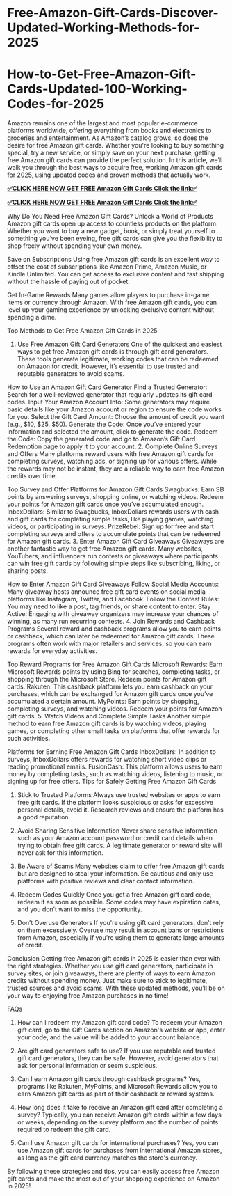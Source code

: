 # Free-Amazon-Gift-Cards-Discover-Updated-Working-Methods-for-2025
# How-to-Get-Free-Amazon-Gift-Cards-Updated-100-Working-Codes-for-2025
Amazon remains one of the largest and most popular e-commerce platforms worldwide, offering everything from books and electronics to groceries and entertainment. As Amazon’s catalog grows, so does the desire for free Amazon gift cards. Whether you're looking to buy something special, try a new service, or simply save on your next purchase, getting free Amazon gift cards can provide the perfect solution. In this article, we'll walk you through the best ways to acquire free, working Amazon gift cards for 2025, using updated codes and proven methods that actually work.

**[✅CLICK HERE NOW GET FREE Amazon Gift Cards Click the link✅](https://groupzone.xyz/amazon-gift-card/)**

**[✅CLICK HERE NOW GET FREE Amazon Gift Cards Click the link✅](https://groupzone.xyz/amazon-gift-card/)**

Why Do You Need Free Amazon Gift Cards?
Unlock a World of Products
Amazon gift cards open up access to countless products on the platform. Whether you want to buy a new gadget, book, or simply treat yourself to something you’ve been eyeing, free gift cards can give you the flexibility to shop freely without spending your own money.

Save on Subscriptions
Using free Amazon gift cards is an excellent way to offset the cost of subscriptions like Amazon Prime, Amazon Music, or Kindle Unlimited. You can get access to exclusive content and fast shipping without the hassle of paying out of pocket.

Get In-Game Rewards
Many games allow players to purchase in-game items or currency through Amazon. With free Amazon gift cards, you can level up your gaming experience by unlocking exclusive content without spending a dime.

Top Methods to Get Free Amazon Gift Cards in 2025
1. Use Free Amazon Gift Card Generators
One of the quickest and easiest ways to get free Amazon gift cards is through gift card generators. These tools generate legitimate, working codes that can be redeemed on Amazon for credit. However, it’s essential to use trusted and reputable generators to avoid scams.

How to Use an Amazon Gift Card Generator
Find a Trusted Generator: Search for a well-reviewed generator that regularly updates its gift card codes.
Input Your Amazon Account Info: Some generators may require basic details like your Amazon account or region to ensure the code works for you.
Select the Gift Card Amount: Choose the amount of credit you want (e.g., $10, $25, $50).
Generate the Code: Once you’ve entered your information and selected the amount, click to generate the code.
Redeem the Code: Copy the generated code and go to Amazon’s Gift Card Redemption page to apply it to your account.
2. Complete Online Surveys and Offers
Many platforms reward users with free Amazon gift cards for completing surveys, watching ads, or signing up for various offers. While the rewards may not be instant, they are a reliable way to earn free Amazon credits over time.

Top Survey and Offer Platforms for Amazon Gift Cards
Swagbucks: Earn SB points by answering surveys, shopping online, or watching videos. Redeem your points for Amazon gift cards once you’ve accumulated enough.
InboxDollars: Similar to Swagbucks, InboxDollars rewards users with cash and gift cards for completing simple tasks, like playing games, watching videos, or participating in surveys.
PrizeRebel: Sign up for free and start completing surveys and offers to accumulate points that can be redeemed for Amazon gift cards.
3. Enter Amazon Gift Card Giveaways
Giveaways are another fantastic way to get free Amazon gift cards. Many websites, YouTubers, and influencers run contests or giveaways where participants can win free gift cards by following simple steps like subscribing, liking, or sharing posts.

How to Enter Amazon Gift Card Giveaways
Follow Social Media Accounts: Many giveaway hosts announce free gift card events on social media platforms like Instagram, Twitter, and Facebook.
Follow the Contest Rules: You may need to like a post, tag friends, or share content to enter.
Stay Active: Engaging with giveaway organizers may increase your chances of winning, as many run recurring contests.
4. Join Rewards and Cashback Programs
Several reward and cashback programs allow you to earn points or cashback, which can later be redeemed for Amazon gift cards. These programs often work with major retailers and services, so you can earn rewards for everyday activities.

Top Reward Programs for Free Amazon Gift Cards
Microsoft Rewards: Earn Microsoft Rewards points by using Bing for searches, completing tasks, or shopping through the Microsoft Store. Redeem points for Amazon gift cards.
Rakuten: This cashback platform lets you earn cashback on your purchases, which can be exchanged for Amazon gift cards once you’ve accumulated a certain amount.
MyPoints: Earn points by shopping, completing surveys, and watching videos. Redeem your points for Amazon gift cards.
5. Watch Videos and Complete Simple Tasks
Another simple method to earn free Amazon gift cards is by watching videos, playing games, or completing other small tasks on platforms that offer rewards for such activities.

Platforms for Earning Free Amazon Gift Cards
InboxDollars: In addition to surveys, InboxDollars offers rewards for watching short video clips or reading promotional emails.
FusionCash: This platform allows users to earn money by completing tasks, such as watching videos, listening to music, or signing up for free offers.
Tips for Safely Getting Free Amazon Gift Cards
1. Stick to Trusted Platforms
Always use trusted websites or apps to earn free gift cards. If the platform looks suspicious or asks for excessive personal details, avoid it. Research reviews and ensure the platform has a good reputation.

2. Avoid Sharing Sensitive Information
Never share sensitive information such as your Amazon account password or credit card details when trying to obtain free gift cards. A legitimate generator or reward site will never ask for this information.

3. Be Aware of Scams
Many websites claim to offer free Amazon gift cards but are designed to steal your information. Be cautious and only use platforms with positive reviews and clear contact information.

4. Redeem Codes Quickly
Once you get a free Amazon gift card code, redeem it as soon as possible. Some codes may have expiration dates, and you don’t want to miss the opportunity.

5. Don’t Overuse Generators
If you're using gift card generators, don’t rely on them excessively. Overuse may result in account bans or restrictions from Amazon, especially if you're using them to generate large amounts of credit.

Conclusion
Getting free Amazon gift cards in 2025 is easier than ever with the right strategies. Whether you use gift card generators, participate in survey sites, or join giveaways, there are plenty of ways to earn Amazon credits without spending money. Just make sure to stick to legitimate, trusted sources and avoid scams. With these updated methods, you’ll be on your way to enjoying free Amazon purchases in no time!

FAQs
1. How can I redeem my Amazon gift card code?
To redeem your Amazon gift card, go to the Gift Cards section on Amazon's website or app, enter your code, and the value will be added to your account balance.

2. Are gift card generators safe to use?
If you use reputable and trusted gift card generators, they can be safe. However, avoid generators that ask for personal information or seem suspicious.

3. Can I earn Amazon gift cards through cashback programs?
Yes, programs like Rakuten, MyPoints, and Microsoft Rewards allow you to earn Amazon gift cards as part of their cashback or reward systems.

4. How long does it take to receive an Amazon gift card after completing a survey?
Typically, you can receive Amazon gift cards within a few days or weeks, depending on the survey platform and the number of points required to redeem the gift card.

5. Can I use Amazon gift cards for international purchases?
Yes, you can use Amazon gift cards for purchases from international Amazon stores, as long as the gift card currency matches the store's currency.

By following these strategies and tips, you can easily access free Amazon gift cards and make the most out of your shopping experience on Amazon in 2025!




